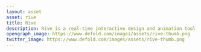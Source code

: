 ```yaml
---
layout: asset
asset: rive
title: Rive
description: Rive is a real-time interactive design and animation tool by Rive Inc. Use Rive to create vector based motion graphics for use in Defold.
opengraph_image: https://www.defold.com/images/assets/rive-thumb.png
twitter_image: https://www.defold.com/images/assets/rive-thumb.png
---
```


